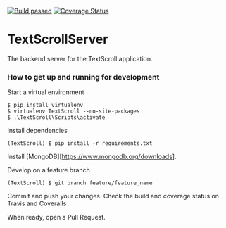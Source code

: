 [![Build passed](https://travis-ci.org/Dannnno/TextScrollServer.svg?branch=master)](https://travis-ci.org/Dannnno/TextScrollServer)
[![Coverage Status](https://coveralls.io/repos/Dannnno/TextScrollServer/badge.png)](https://coveralls.io/r/Dannnno/TextScrollServer)

# TextScrollServer

The backend server for the TextScroll application.



### How to get up and running for development

Start a virtual environment

```
$ pip install virtualenv
$ virtualenv TextScroll --no-site-packages
$ .\TextScroll\Scripts\activate
```

Install dependencies

```
(TextScroll) $ pip install -r requirements.txt
```

Install [MongoDB][https://www.mongodb.org/downloads].

Develop on a feature branch

```
(TextScroll) $ git branch feature/feature_name
```

Commit and push your changes.  Check the build and coverage status on Travis
and Coveralls

When ready, open a Pull Request.